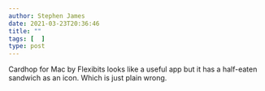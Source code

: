 ```yaml
---
author: Stephen James
date: 2021-03-23T20:36:46
title: ""
tags: [  ]
type: post
---
```

Cardhop for Mac by Flexibits looks like a useful app but it has a half-eaten sandwich as an icon. Which is just plain wrong.
